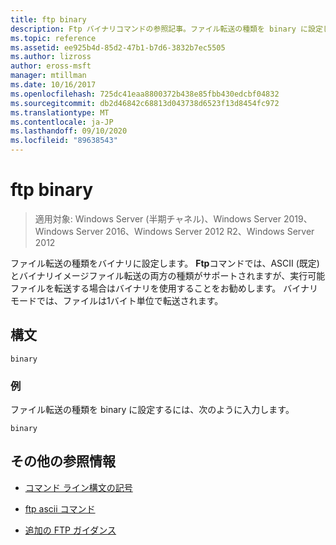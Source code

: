 ```yaml
---
title: ftp binary
description: Ftp バイナリコマンドの参照記事。ファイル転送の種類を binary に設定します。
ms.topic: reference
ms.assetid: ee925b4d-85d2-47b1-b7d6-3832b7ec5505
ms.author: lizross
author: eross-msft
manager: mtillman
ms.date: 10/16/2017
ms.openlocfilehash: 725dc41eaa8800372b438e85fbb430edcbf04832
ms.sourcegitcommit: db2d46842c68813d043738d6523f13d8454fc972
ms.translationtype: MT
ms.contentlocale: ja-JP
ms.lasthandoff: 09/10/2020
ms.locfileid: "89638543"
---
```

# <a name="ftp-binary"></a>ftp binary

> 適用対象: Windows Server (半期チャネル)、Windows Server 2019、Windows Server 2016、Windows Server 2012 R2、Windows Server 2012

ファイル転送の種類をバイナリに設定します。 **Ftp**コマンドでは、ASCII (既定) とバイナリイメージファイル転送の両方の種類がサポートされますが、実行可能ファイルを転送する場合はバイナリを使用することをお勧めします。 バイナリモードでは、ファイルは1バイト単位で転送されます。

## <a name="syntax"></a>構文

```
binary
```

### <a name="examples"></a>例

ファイル転送の種類を binary に設定するには、次のように入力します。

```
binary
```

## <a name="additional-references"></a>その他の参照情報

- [コマンド ライン構文の記号](command-line-syntax-key.md)

- [ftp ascii コマンド](ftp-ascii.md)

- [追加の FTP ガイダンス](/previous-versions/orphan-topics/ws.10/cc756013(v=ws.10))
